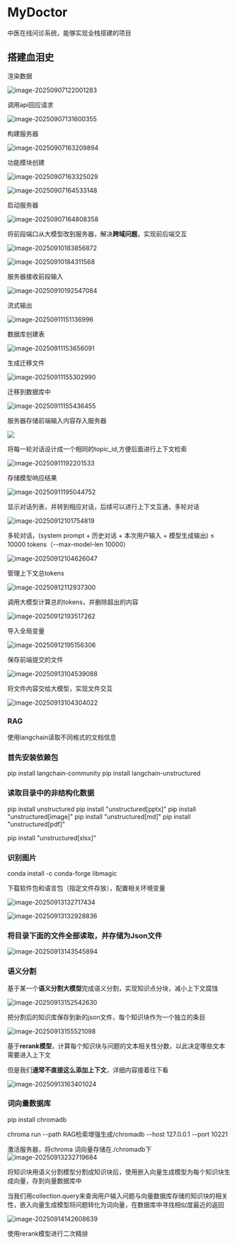 # MyDoctor
中医在线问诊系统，能够实现全栈搭建的项目

## 搭建血泪史

渲染数据

![image-20250907122001283](README/image-20250907122001283.png)

调用api回应请求

![image-20250907131600355](README/image-20250907131600355.png)

构建服务器

![image-20250907163209894](README/image-20250907163209894.png)

功能模块创建

![image-20250907163325029](README/image-20250907163325029.png)

![image-20250907164533148](README/image-20250907164533148.png)

启动服务器

![image-20250907164808358](README/image-20250907164808358.png)

将前段端口从大模型改到服务器，解决**跨域问题**，实现前后端交互

![image-20250910183856872](README/image-20250910183856872.png)

![image-20250910184311568](README/image-20250910184311568.png)

服务器接收前段输入

![image-20250910192547084](README/image-20250910192547084.png)

流式输出

![image-20250911151136996](README/image-20250911151136996.png)

数据库创建表

![image-20250911153656091](README/image-20250911153656091.png)

生成迁移文件

![image-20250911155302990](README/image-20250911155302990.png)

迁移到数据库中

![image-20250911155436455](README/image-20250911155436455.png)

服务器存储前端输入内容存入服务器

![](README/image-20250911183655087.png)

将每一轮对话设计成一个相同的topic_id,方便后面进行上下文检索

![image-20250911192201533](README/image-20250911192201533.png)

存储模型响应结果

![image-20250911195044752](README/image-20250911195044752.png)

显示对话列表，并转到相应对话，后续可以进行上下文互通，多轮对话

![image-20250912101754819](README/image-20250912101754819.png)

多轮对话，(system prompt + 历史对话 + 本次用户输入 + 模型生成输出) ≤ 10000 tokens（--max-model-len 10000）

![image-20250912104626047](README/image-20250912104626047.png)

管理上下文总tokens

![image-20250912112937300](README/image-20250912112937300.png)

调用大模型计算总的tokens，并删除超出的内容

![image-20250912193517262](README/image-20250912193517262.png)

导入全局变量

![image-20250912195156306](README/image-20250912195156306.png)

保存前端提交的文件

![image-20250913104539088](README/image-20250913104539088.png)

将文件内容交给大模型，实现文件交互

![image-20250913104304022](README/image-20250913104304022.png)

### RAG

使用langchain读取不同格式的文档信息

### 首先安装依赖包

pip install langchain-community
pip install langchain-unstructured

### 读取目录中的非结构化数据

pip install unstructured
pip install "unstructured[pptx]"
pip install "unstructured[image]"
pip install "unstructured[md]"
pip install "unstructured[pdf]"

pip install "unstructured[xlsx]"

### 识别图片

conda install -c conda-forge libmagic

下载软件包和语言包（指定文件存放），配置相关环境变量

![image-20250913132717434](README/image-20250913132717434.png)

![image-20250913132928836](README/image-20250913132928836.png)

### 将目录下面的文件全部读取，并存储为Json文件

![image-20250913143545894](README/image-20250913143545894.png)

### 语义分割

基于某一个**语义分割大模型**完成语义分割，实现知识点分块，减小上下文腐蚀

![image-20250913152542630](README/image-20250913152542630.png)

把分割后的知识库保存到新的json文件，每个知识块作为一个独立的条目

![image-20250913155521098](README/image-20250913155521098.png)

基于**rerank模型**，计算每个知识块与问题的文本相关性分数，以此决定哪些文本需要进入上下文

但是我们**通常不直接这么添加上下文**，详细内容接着往下看

![image-20250913163401024](README/image-20250913163401024.png)

### 词向量数据库

pip install chromadb

chroma run --path RAG检索增强生成/chromadb --host 127.0.0.1 --port 10221

激活服务器，将chroma 词向量存储在./chromadb下![image-20250913232719684](README/image-20250913232719684.png)

将知识块用语义分割模型分割成知识块后，使用嵌入向量生成模型为每个知识块生成向量，存到向量数据库中

当我们用collection.query来查询用户输入问题与向量数据库存储的知识块的相关性，嵌入向量生成模型将问题转化为词向量，在数据库中寻找相似度最近的返回

![image-20250914142608639](README/image-20250914142608639.png)

使用rerank模型进行二次精排

